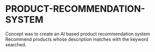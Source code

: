 # PRODUCT-RECOMMENDATION-SYSTEM
Concept was to create an AI based product recommendation system Recommend products whose description matches with the keyword searched.
